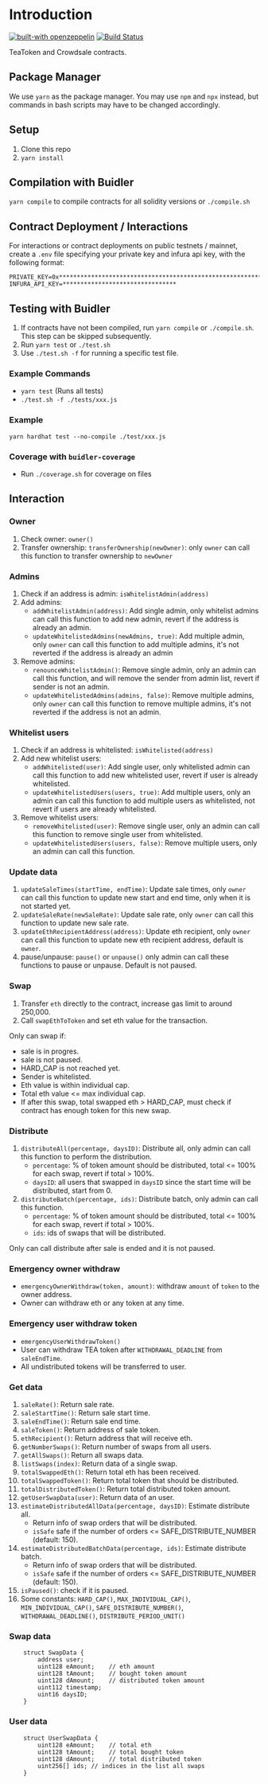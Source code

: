 # Introduction

[![built-with openzeppelin](https://img.shields.io/badge/built%20with-OpenZeppelin-3677FF)](https://docs.openzeppelin.com/)
[![Build Status](https://api.travis-ci.com/KyberNetwork/kyber_reserves_sc.svg?branch=master&status=passed)](https://travis-ci.com/github/KyberNetwork/kyber_reserves_sc)


TeaToken and Crowdsale contracts.

## Package Manager
We use `yarn` as the package manager. You may use `npm` and `npx` instead, but commands in bash scripts may have to be changed accordingly.


## Setup
1. Clone this repo
2. `yarn install`


## Compilation with Buidler
`yarn compile` to compile contracts for all solidity versions or `./compile.sh`


## Contract Deployment / Interactions

For interactions or contract deployments on public testnets / mainnet, create a `.env` file specifying your private key and infura api key, with the following format:

```
PRIVATE_KEY=0x****************************************************************
INFURA_API_KEY=********************************
```

## Testing with Buidler
1. If contracts have not been compiled, run `yarn compile` or `./compile.sh`. This step can be skipped subsequently.
2. Run `yarn test` or `./test.sh`
3. Use `./test.sh -f` for running a specific test file.

### Example Commands
- `yarn test` (Runs all tests)
- `./test.sh -f ./tests/xxx.js`

### Example
`yarn hardhat test --no-compile ./test/xxx.js`

### Coverage with `buidler-coverage`
- Run `./coverage.sh` for coverage on files


## Interaction

### Owner
1. Check owner: `owner()`
2. Transfer ownership: `transferOwnership(newOwner)`: only `owner` can call this function to transfer ownership to `newOwner`

### Admins
1. Check if an address is admin: `isWhitelistAdmin(address)`
2. Add admins:
    - `addWhitelistAdmin(address)`: Add single admin, only whitelist admins can call this function to add new admin, revert if the address is already an admin.
    - `updateWhitelistedAdmins(newAdmins, true)`: Add multiple admin, only `owner` can call this function to add multiple admins, it's not reverted if the address is already an admin
3. Remove admins:
    - `renounceWhitelistAdmin()`: Remove single admin, only an admin can call this function, and will remove the sender from admin list, revert if sender is not an admin.
    - `updateWhitelistedAdmins(admins, false)`: Remove multiple admins, only `owner` can call this function to remove multiple admins, it's not reverted if the address is not an admin.

### Whitelist users
1. Check if an address is whitelisted: `isWhitelisted(address)`
2. Add new whitelist users:
    - `addWhitelisted(user)`: Add single user, only whitelisted admin can call this function to add new whitelisted user, revert if user is already whitelisted.
    - `updateWhitelistedUsers(users, true)`: Add multiple users, only an admin can call this function to add multiple users as whitelisted, not revert if users are already whitelisted.
3. Remove whitelist users:
    - `removeWhitelisted(user)`: Remove single user, only an admin can call this function to remove single user from whitelisted.
    - `updateWhitelistedUsers(users, false)`: Remove multiple users, only an admin can call this function.

### Update data
1. `updateSaleTimes(startTime, endTime)`: Update sale times, only `owner` can call this function to update new start and end time, only when it is not started yet.
2. `updateSaleRate(newSaleRate)`: Update sale rate, only `owner` can call this function to update new sale rate.
3. `updateEthRecipientAddress(address)`: Update eth recipient, only `owner` can call this function to update new eth recipient address, default is `owner`.
4. pause/unpause: `pause()` or `unpause()` only admin can call these functions to pause or unpause. Default is not paused.

### Swap
1. Transfer `eth` directly to the contract, increase gas limit to around 250,000.
2. Call `swapEthToToken` and set eth value for the transaction.

Only can swap if:
- sale is in progres.
- sale is not paused.
- HARD_CAP is not reached yet.
- Sender is whitelisted.
- Eth value is within individual cap.
- Total eth value <= max individual cap.
- If after this swap, total swapped eth > HARD_CAP, must check if contract has enough token for this new swap.

### Distribute
1. `distributeAll(percentage, daysID)`: Distribute all, only admin can call this function to perform the distribution.
    - `percentage`: % of token amount should be distributed, total <= 100% for each swap, revert if total > 100%.
    - `daysID`: all users that swapped in `daysID` since the start time will be distributed, start from 0.
2. `distributeBatch(percentage, ids)`: Distribute batch, only admin can call this function.
    - `percentage`: % of token amount should be distributed, total <= 100% for each swap, revert if total > 100%.
    - `ids`: ids of swaps that will be distributed.

Only can call distribute after sale is ended and it is not paused.

### Emergency owner withdraw
- `emergencyOwnerWithdraw(token, amount)`: withdraw `amount` of `token` to the owner address.
- Owner can withdraw eth or any token at any time.

### Emergency user withdraw token
- `emergencyUserWithdrawToken()`
- User can withdraw TEA token after `WITHDRAWAL_DEADLINE` from `saleEndTime`.
- All undistributed tokens will be transferred to user.


### Get data
1. `saleRate()`: Return sale rate.
2. `saleStartTime()`: Return sale start time.
3. `saleEndTime()`: Return sale end time.
4. `saleToken()`: Return address of sale token.
5. `ethRecipient()`: Return address that will receive eth.
6. `getNumberSwaps()`: Return number of swaps from all users.
7. `getAllSwaps()`: Return all swaps data.
8. `listSwaps(index)`: Return data of a single swap.
9. `totalSwappedEth()`: Return total eth has been received.
10. `totalSwappedToken()`: Return total token that should be distributed.
11. `totalDistributedToken()`: Return total distributed token amount.
12. `getUserSwapData(user)`: Return data of an user.
13. `estimateDistributedAllData(percentage, daysID)`: Estimate distribute all.
    - Return info of swap orders that will be distributed.
    - `isSafe` safe if the number of orders <= SAFE_DISTRIBUTE_NUMBER (default: 150).
14. `estimateDistributedBatchData(percentage, ids)`: Estimate distribute batch.
    - Return info of swap orders that will be distributed.
    - `isSafe` safe if the number of orders <= SAFE_DISTRIBUTE_NUMBER (default: 150).
15. `isPaused()`: check if it is paused.
4. Some constants: `HARD_CAP()`, `MAX_INDIVIDUAL_CAP()`, `MIN_INDIVIDUAL_CAP()`, `SAFE_DISTRIBUTE_NUMBER()`, `WITHDRAWAL_DEADLINE()`, `DISTRIBUTE_PERIOD_UNIT()`


### Swap data
```
    struct SwapData {
        address user;
        uint128 eAmount;    // eth amount
        uint128 tAmount;    // bought token amount
        uint128 dAmount;    // distributed token amount
        uint112 timestamp;
        uint16 daysID;
    }
```

### User data
```
    struct UserSwapData {
        uint128 eAmount;    // total eth
        uint128 tAmount;    // total bought token
        uint128 dAmount;    // total distributed token
        uint256[] ids; // indices in the list all swaps
    }
```
